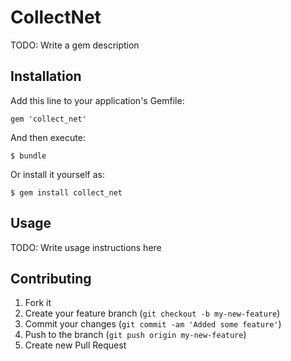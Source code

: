 # CollectNet

TODO: Write a gem description

## Installation

Add this line to your application's Gemfile:

    gem 'collect_net'

And then execute:

    $ bundle

Or install it yourself as:

    $ gem install collect_net

## Usage

TODO: Write usage instructions here

## Contributing

1. Fork it
2. Create your feature branch (`git checkout -b my-new-feature`)
3. Commit your changes (`git commit -am 'Added some feature'`)
4. Push to the branch (`git push origin my-new-feature`)
5. Create new Pull Request
